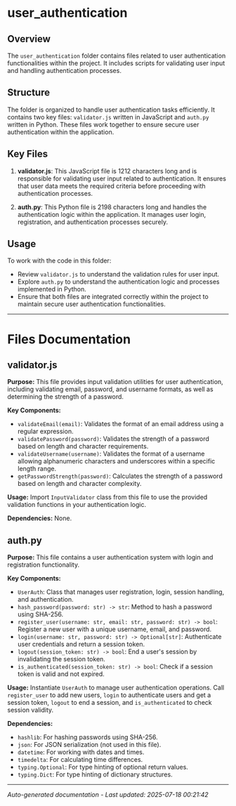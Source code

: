 # user_authentication

## Overview
The `user_authentication` folder contains files related to user authentication functionalities within the project. It includes scripts for validating user input and handling authentication processes.

## Structure
The folder is organized to handle user authentication tasks efficiently. It contains two key files: `validator.js` written in JavaScript and `auth.py` written in Python. These files work together to ensure secure user authentication within the application.

## Key Files
1. **validator.js**: This JavaScript file is 1212 characters long and is responsible for validating user input related to authentication. It ensures that user data meets the required criteria before proceeding with authentication processes.

2. **auth.py**: This Python file is 2198 characters long and handles the authentication logic within the application. It manages user login, registration, and authentication processes securely.

## Usage
To work with the code in this folder:
- Review `validator.js` to understand the validation rules for user input.
- Explore `auth.py` to understand the authentication logic and processes implemented in Python.
- Ensure that both files are integrated correctly within the project to maintain secure user authentication functionalities.

---

# Files Documentation

## validator.js

**Purpose:** This file provides input validation utilities for user authentication, including validating email, password, and username formats, as well as determining the strength of a password.

**Key Components:**
- `validateEmail(email)`: Validates the format of an email address using a regular expression.
- `validatePassword(password)`: Validates the strength of a password based on length and character requirements.
- `validateUsername(username)`: Validates the format of a username allowing alphanumeric characters and underscores within a specific length range.
- `getPasswordStrength(password)`: Calculates the strength of a password based on length and character complexity.

**Usage:** Import `InputValidator` class from this file to use the provided validation functions in your authentication logic.

**Dependencies:** None.

## auth.py

**Purpose:** This file contains a user authentication system with login and registration functionality.

**Key Components:**
- `UserAuth`: Class that manages user registration, login, session handling, and authentication.
- `hash_password(password: str) -> str`: Method to hash a password using SHA-256.
- `register_user(username: str, email: str, password: str) -> bool`: Register a new user with a unique username, email, and password.
- `login(username: str, password: str) -> Optional[str]`: Authenticate user credentials and return a session token.
- `logout(session_token: str) -> bool`: End a user's session by invalidating the session token.
- `is_authenticated(session_token: str) -> bool`: Check if a session token is valid and not expired.

**Usage:** Instantiate `UserAuth` to manage user authentication operations. Call `register_user` to add new users, `login` to authenticate users and get a session token, `logout` to end a session, and `is_authenticated` to check session validity.

**Dependencies:** 
- `hashlib`: For hashing passwords using SHA-256.
- `json`: For JSON serialization (not used in this file).
- `datetime`: For working with dates and times.
- `timedelta`: For calculating time differences.
- `typing.Optional`: For type hinting of optional return values.
- `typing.Dict`: For type hinting of dictionary structures.

---
*Auto-generated documentation - Last updated: 2025-07-18 00:21:42*
